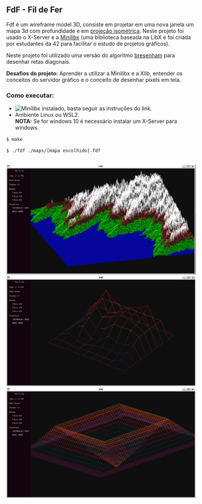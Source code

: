 ## FdF - Fil de Fer

Fdf é um wireframe model 3D, consiste em projetar em uma nova janela um mapa 3d com profundidade e em [projeção isométrica](https://pt.wikipedia.org/wiki/Perspectiva_isom%C3%A9trica). Neste projeto foi usado o X-Server e a [Minilibx](https://harm-smits.github.io/42docs/libs/minilibx.html) (uma biblioteca baseada na LibX e foi criada por estudantes da 42 para facilitar o estudo de projetos gráficos).

Neste projeto foi utilizado uma versão do algoritmo [bresenham](https://pt.wikipedia.org/wiki/Algoritmo_de_Bresenham) para desenhar retas diagonais.

**Desafios do projeto:** Aprender a utilizar a Minilibx e a Xlib, entender os conceitos do servidor gráfico e o conceito de desenhar pixels em tela.

### Como executar:

- ![Minilibx](https://github.com/42Paris/minilibx-linux) instalado, basta seguir as instruções do link.
- Ambiente Linux ou WSL2.  
**NOTA:** Se for windows 10 é necessário instalar um X-Server para windows.
```
$ make
```
```
$ ./fdf ./maps/[mapa escolhido].fdf
```

##
![t1.fdf map](/imgs/t1.png)
![elem-col.fdf map](/imgs/elem-col.png)
![pylone.fdf map](/imgs/pylone.png)
